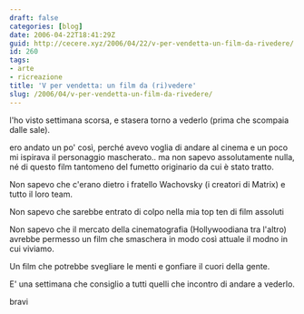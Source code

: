 ```yaml
---
draft: false
categories: [blog]
date: 2006-04-22T18:41:29Z
guid: http://cecere.xyz/2006/04/22/v-per-vendetta-un-film-da-rivedere/
id: 260
tags:
- arte
- ricreazione
title: 'V per vendetta: un film da (ri)vedere'
slug: /2006/04/v-per-vendetta-un-film-da-rivedere/
---
```


l'ho visto settimana scorsa, e stasera torno a vederlo (prima che scompaia dalle sale).

ero andato un po' così, perché avevo voglia di andare al cinema e un poco mi ispirava il personaggio mascherato.. ma non sapevo assolutamente nulla, né di questo film tantomeno del fumetto originario da cui è stato tratto.

Non sapevo che c'erano dietro i fratello Wachovsky (i creatori di Matrix) e tutto il loro team.
  
Non sapevo che sarebbe entrato di colpo nella mia top ten di film assoluti
  
Non sapevo che il mercato della cinematografia (Hollywoodiana tra l'altro) avrebbe permesso un film che smaschera in modo così attuale il modno in cui viviamo.
  
Un film che potrebbe svegliare le menti e gonfiare il cuori della gente.

E' una settimana che consiglio a tutti quelli che incontro di andare a vederlo.

bravi